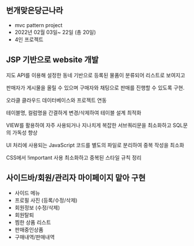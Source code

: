 ## 번개맞은당근나라
+ mvc pattern project
+ 2022년 02월 03일~ 22일 (총 20일) 
+ 4인 프로젝트

## JSP 기반으로 website 개발
지도 API를 이용해 설정한 동네 기반으로 등록된 물품이 분류되어 리스트로 보여지고 

판매자가 게시물을 올릴 수 있으며 구매자와 채팅으로 판매를 진행할 수 있도록 구현.

오라클 클라우드 데이터베이스와 프로젝트 연동


테이블명, 컬럼명을 간결하게 변경/삭제하여 테이블 설계 최적화


VIEW를 활용하여 자주 사용되거나 지나치게 복잡한 서브쿼리문을 최소화하고 SQL문의 가독성 향상


UI 처리에 사용되는 JavaScript 코드를 별도의 파일로 분리하여 중복 작성을 최소화


CSS에서 !important 사용 최소화하고 중복된 스타일 규칙 정리

## 사이드바/회원/관리자 마이페이지 맡아 구현
+ 사이드 메뉴
+ 프로필 사진 (등록/수정/삭제)
+ 회원정보 (수정/삭제)
+ 회원탈퇴
+ 찜한 상품 리스트
+ 판매중인상품
+ 구매내역/판매내역
